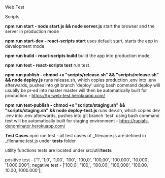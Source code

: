 Web Test

Scripts 

**npm run start - node start.js && node server.js**
start the browser and the server in production mode

**npm run start-dev - react-scripts start**
uses default start, starts the app in development mode

**npm run build - react-scripts build**
build the app into production mode

**npm run test - react-scripts test**
run test

**npm run publish - chmod +x \"scripts/release.sh\" && \"scripts/release.sh\" && node deploy.js**
runs release.sh, which copies production .env into .env
afterwards, pushes into git branch 'deploy' using bash command 
deploy will usually be pr-ed into master
master will then be automatically built for production - https://tp-web-test.herokuapp.com/

**npm run test-publish - chmod +x \"scripts/staging.sh\" && \"scripts/staging.sh\" && node deploy-test.js**
runs dev.sh, which copies dev .env into .env
afterwards, pushes into git branch 'test' using bash command 
test will be automatically built for staging environment - https://rupiah-denominator.herokuapp.com/

**Test Cases**
npm run test - all test cases of _filename.js are defined in _filename.test.js under __tests__ folder

utility functions tests are located under src/util/__tests__

positive test - ['1', '1,0', '1,00', '100', '100,0', '100,00', '100.000', '10.000', '1.000.000'];
negative test - ['100.0', '100,', '100.00', '100,000', '100.00, 10.00, 1000.000'];

